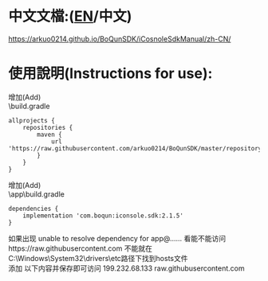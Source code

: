 [EN]:https://github.com/arkuo0214/BoQunSDK/blob/master/repository/com/boqun/iconsole.sdk/README.md
# 中文文檔:([EN]/中文)
https://arkuo0214.github.io/BoQunSDK/iCosnoleSdkManual/zh-CN/
<br/>
# 使用說明(Instructions for use):  
增加(Add)  
\build.gradle  


    allprojects {
    	repositories {
    		maven {
    			url 'https://raw.githubusercontent.com/arkuo0214/BoQunSDK/master/repository'
    		}
    	}
    }
    

增加(Add)    
\app\build.gradle  


    dependencies {
    	implementation 'com.boqun:iconsole.sdk:2.1.5'
    }
    
如果出现 unable to resolve dependency for app@...... 看能不能访问https://raw.githubusercontent.com 不能就在C:\Windows\System32\drivers\etc路径下找到hosts文件  
添加 以下内容并保存即可访问 199.232.68.133 raw.githubusercontent.com  
